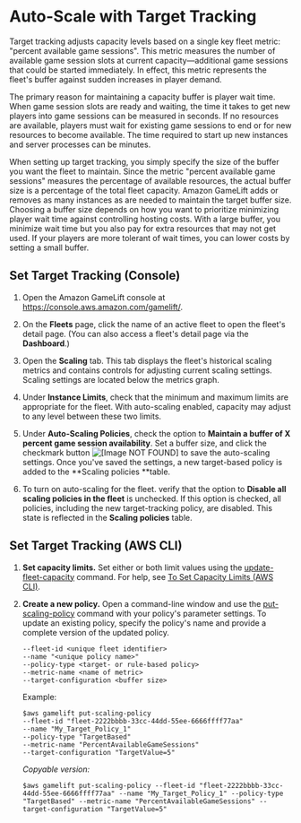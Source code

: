 # Auto\-Scale with Target Tracking<a name="fleets-autoscaling-target"></a>

Target tracking adjusts capacity levels based on a single key fleet metric: "percent available game sessions"\. This metric measures the number of available game session slots at current capacity—additional game sessions that could be started immediately\. In effect, this metric represents the fleet's buffer against sudden increases in player demand\. 

The primary reason for maintaining a capacity buffer is player wait time\. When game session slots are ready and waiting, the time it takes to get new players into game sessions can be measured in seconds\. If no resources are available, players must wait for existing game sessions to end or for new resources to become available\. The time required to start up new instances and server processes can be minutes\. 

When setting up target tracking, you simply specify the size of the buffer you want the fleet to maintain\. Since the metric "percent available game sessions" measures the percentage of available resources, the actual buffer size is a percentage of the total fleet capacity\. Amazon GameLift adds or removes as many instances as are needed to maintain the target buffer size\. Choosing a buffer size depends on how you want to prioritize minimizing player wait time against controlling hosting costs\. With a large buffer, you minimize wait time but you also pay for extra resources that may not get used\. If your players are more tolerant of wait times, you can lower costs by setting a small buffer\. 

## Set Target Tracking \(Console\)<a name="fleets-autoscaling-policy-setting-console"></a>

1. Open the Amazon GameLift console at [https://console\.aws\.amazon\.com/gamelift/](https://console.aws.amazon.com/gamelift/)\.

1. On the **Fleets** page, click the name of an active fleet to open the fleet's detail page\. \(You can also access a fleet's detail page via the **Dashboard**\.\) 

1. Open the **Scaling** tab\. This tab displays the fleet's historical scaling metrics and contains controls for adjusting current scaling settings\. Scaling settings are located below the metrics graph\.

1. Under **Instance Limits**, check that the minimum and maximum limits are appropriate for the fleet\. With auto\-scaling enabled, capacity may adjust to any level between these two limits\. 

1. Under **Auto\-Scaling Policies**, check the option to **Maintain a buffer of X percent game session availability**\. Set a buffer size, and click the checkmark button ![\[Image NOT FOUND\]](http://docs.aws.amazon.com/gamelift/latest/developerguide/images/checkmark.png) to save the auto\-scaling settings\. Once you've saved the settings, a new target\-based policy is added to the **Scaling policies **table\. 

1. To turn on auto\-scaling for the fleet\. verify that the option to **Disable all scaling policies in the fleet** is unchecked\. If this option is checked, all policies, including the new target\-tracking policy, are disabled\. This state is reflected in the **Scaling policies** table\.

## Set Target Tracking \(AWS CLI\)<a name="fleets-autoscaling-policy-setting-cli"></a>

1. **Set capacity limits\.** Set either or both limit values using the [update\-fleet\-capacity](https://docs.aws.amazon.com/cli/latest/reference/gamelift/update-fleet-capacity.html) command\. For help, see [To Set Capacity Limits \(AWS CLI\)](fleets-capacity-limits.md#fleets-capacity-limits-cli)\.

1. **Create a new policy\.** Open a command\-line window and use the [put\-scaling\-policy](https://docs.aws.amazon.com/cli/latest/reference/gamelift/put-scaling-policy.html) command with your policy's parameter settings\. To update an existing policy, specify the policy's name and provide a complete version of the updated policy\.

   ```
   --fleet-id <unique fleet identifier>
   --name "<unique policy name>"
   --policy-type <target- or rule-based policy>
   --metric-name <name of metric>
   --target-configuration <buffer size>
   ```

   Example:

   ```
   $aws gamelift put-scaling-policy
   --fleet-id "fleet-2222bbbb-33cc-44dd-55ee-6666ffff77aa"
   --name "My_Target_Policy_1"
   --policy-type "TargetBased" 
   --metric-name "PercentAvailableGameSessions"
   --target-configuration "TargetValue=5"
   ```

   *Copyable version:*

   ```
   $aws gamelift put-scaling-policy --fleet-id "fleet-2222bbbb-33cc-44dd-55ee-6666ffff77aa" --name "My_Target_Policy_1" --policy-type "TargetBased" --metric-name "PercentAvailableGameSessions" --target-configuration "TargetValue=5"
   ```